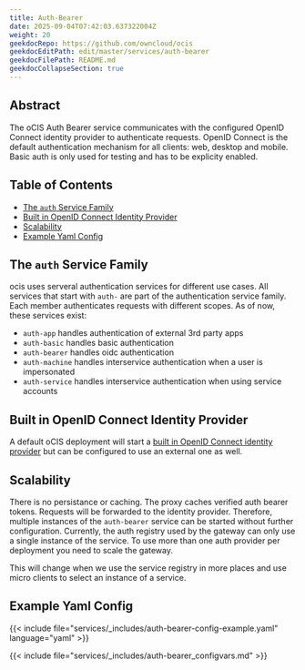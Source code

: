```yaml
---
title: Auth-Bearer
date: 2025-09-04T07:42:03.637322004Z
weight: 20
geekdocRepo: https://github.com/owncloud/ocis
geekdocEditPath: edit/master/services/auth-bearer
geekdocFilePath: README.md
geekdocCollapseSection: true
---
```


<!-- Do not edit this file, it is autogenerated. Edit the service README.md instead -->

## Abstract


The oCIS Auth Bearer service communicates with the configured OpenID Connect identity provider to authenticate requests. OpenID Connect is the default authentication mechanism for all clients: web, desktop and mobile. Basic auth is only used for testing and has to be explicity enabled.


## Table of Contents

* [The `auth` Service Family](#the-`auth`-service-family)
* [Built in OpenID Connect Identity Provider](#built-in-openid-connect-identity-provider)
* [Scalability](#scalability)
* [Example Yaml Config](#example-yaml-config)

## The `auth` Service Family

ocis uses serveral authentication services for different use cases. All services that start with `auth-` are part of the authentication service family. Each member authenticates requests with different scopes. As of now, these services exist:
  -   `auth-app` handles authentication of external 3rd party apps
  -   `auth-basic` handles basic authentication
  -   `auth-bearer` handles oidc authentication
  -   `auth-machine` handles interservice authentication when a user is impersonated
  -   `auth-service` handles interservice authentication when using service accounts

## Built in OpenID Connect Identity Provider

A default oCIS deployment will start a [built in OpenID Connect identity provider](https://github.com/owncloud/ocis/tree/master/services/idp) but can be configured to use an external one as well.

## Scalability

There is no persistance or caching. The proxy caches verified auth bearer tokens. Requests will be forwarded to the identity provider. Therefore, multiple instances of the `auth-bearer` service can be started without further configuration. Currently, the auth registry used by the gateway can only use a single instance of the service. To use more than one auth provider per deployment you need to scale the gateway.

This will change when we use the service registry in more places and use micro clients to select an instance of a service.
## Example Yaml Config
{{< include file="services/_includes/auth-bearer-config-example.yaml"  language="yaml" >}}

{{< include file="services/_includes/auth-bearer_configvars.md" >}}

